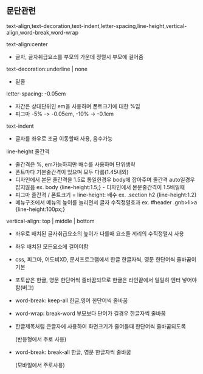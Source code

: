## 문단관련

text-align,text-decoration,text-indent,letter-spacing,line-height,vertical-align,word-break,word-wrap

text-align:center

- 글자, 글자취급요소를 부모의 가운데 정렬시 부모에 걸어줌

text-decoration:underline | none

- 밑줄

letter-spacing: -0.05em

- 자간은 상대단위인 em을 사용하며 폰트크기에 대한 %임
- 피그마 -5% -> -0.05em, -10% -> -0.1em

text-indent

- 글자를 좌우로 조금 이동할때 사용, 음수가능

line-height 줄간격

- 줄간격은 %, em가능하지만 배수를 사용하며 단위생략
- 폰트마다 기본줄간격이 있으며 모두 다름(1.45내외)
- 디자인에서 본문 줄간격을 1.5로 통일한경우 body에 잡아주며 줄간격 auto일경우 잡지않음
  ex. body {line-height:1.5;} - 디자인에서 본문줄간격이 1.5배일때
- 피그마 줄간격 / 폰트크기 = line-height: 배수
  ex. .section h2 {line-height:1.2}
- 메뉴구조에서 메뉴의 높이를 늘리면서 글자 수직정렬효과
  ex. #header .gnb>li>a {line-height:100px;}

vertical-align: top | middle | bottom

- 좌우로 배치된 글자취급요소의 높이가 다를때
  요소들 끼리의 수직정렬시 사용

- 좌우 배치된 모든요소에 걸어야함

- css, 피그마, 어도비XD, 문서프로그램에서 한글 한글자씩, 영문 한단어씩 줄바꿈이 기본

- 포토샵은 한글, 영문 한단어씩 줄바꿈되므로 한글은 라인끝에서 일일히 엔터 넣어야함(버그)

- word-break: keep-all 한글,영어 한단어씩 줄바꿈

- word-wrap: break-word 부모보다 단어가 길경우 한글자씩 줄바꿈

- 한글제목처럼 큰글자에 사용하여 화면크기가 줄어들때 한단어씩 줄바꿈되도록
  
  (반응형에서 주로 사용)

- word-break: break-all 한글, 영문 한글자씩 줄바꿈
  
  (모바일에서 주로사용)
